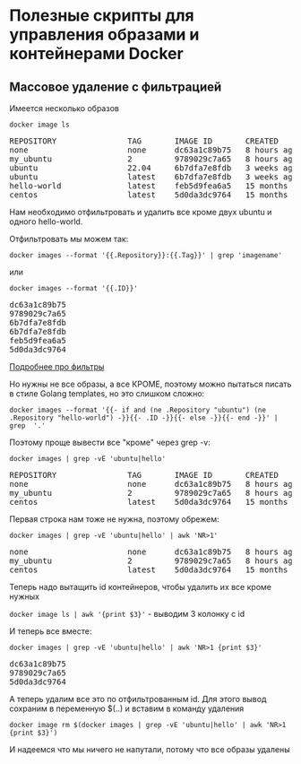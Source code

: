 # Полезные скрипты для управления образами и контейнерами Docker

## Массовое удаление с фильтрацией

Имеется несколько образов

`docker image ls `

<pre>
REPOSITORY               TAG       IMAGE ID       CREATED         SIZE
none                     none      dc63a1c89b75   8 hours ago     77.8MB
my_ubuntu                2         9789029c7a65   8 hours ago     77.8MB
ubuntu                   22.04     6b7dfa7e8fdb   3 weeks ago     77.8MB
ubuntu                   latest    6b7dfa7e8fdb   3 weeks ago     77.8MB
hello-world              latest    feb5d9fea6a5   15 months ago   13.3kB
centos                   latest    5d0da3dc9764   15 months ago   231MB
</pre>

Нам необходимо отфильтровать и удалить все кроме двух ubuntu и одного hello-world. 

Отфильтровать мы можем так:

`docker images --format '{{.Repository}}:{{.Tag}}' | grep 'imagename'`

или

`docker images --format '{{.ID}}'`

<pre>
dc63a1c89b75
9789029c7a65
6b7dfa7e8fdb
6b7dfa7e8fdb
feb5d9fea6a5
5d0da3dc9764
</pre>

[Подробнее про фильтры](https://docs.docker.com/engine/reference/commandline/images/#filtering)

Но нужны не все образы, а все КРОМЕ, поэтому можно пытаться писать в стиле Golang templates, но это слишком сложно:

`docker images --format '{{- if and (ne .Repository "ubuntu") (ne .Repository "hello-world") -}}{{- .ID -}}{{- else -}}{{- end -}}' | grep  '.'`

Поэтому проще вывести все "кроме" через grep -v: 

`docker images | grep -vE 'ubuntu|hello'`   

<pre>
REPOSITORY               TAG       IMAGE ID       CREATED         SIZE
none                     none      dc63a1c89b75   8 hours ago     77.8MB
my_ubuntu                2         9789029c7a65   8 hours ago     77.8MB
centos                   latest    5d0da3dc9764   15 months ago   231MB
</pre>

Первая строка нам тоже не нужна, поэтому обрежем:

`docker images | grep -vE 'ubuntu|hello' | awk 'NR>1'`   

<pre>
none                     none      dc63a1c89b75   8 hours ago     77.8MB
my_ubuntu                2         9789029c7a65   8 hours ago     77.8MB
centos                   latest    5d0da3dc9764   15 months ago   231MB
</pre>

Теперь надо вытащить id контейнеров, чтобы удалить их все кроме нужных

`docker image ls | awk '{print $3}'` - выводим 3 колонку с id 

И теперь все вместе:

`docker images | grep -vE 'ubuntu|hello' | awk 'NR>1 {print $3}'`

<pre>
dc63a1c89b75 
9789029c7a65 
5d0da3dc9764 
</pre>

А теперь удалим все это по  отфильтрованным id. Для этого вывод сохраним в переменную $(..) и вставим в команду удаления

`docker image rm $(docker images | grep -vE 'ubuntu|hello' | awk 'NR>1 {print $3}')`

И надеемся что мы ничего не напутали, потому что все образы удалены








